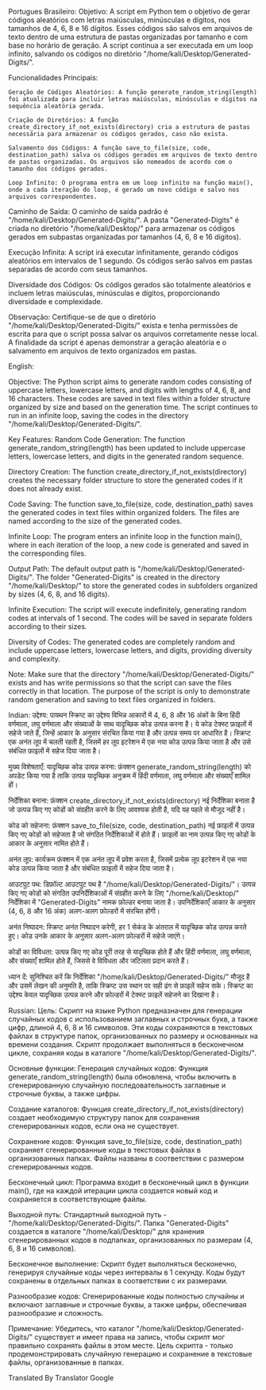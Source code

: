 Portugues Brasileiro:
Objetivo:
A script em Python tem o objetivo de gerar códigos aleatórios com letras maiúsculas, minúsculas e dígitos, nos tamanhos de 4, 6, 8 e 16 dígitos. Esses códigos são salvos em arquivos de texto dentro de uma estrutura de pastas organizadas por tamanho e com base no horário de geração. A script continua a ser executada em um loop infinito, salvando os códigos no diretório "/home/kali/Desktop/Generated-Digits/".

Funcionalidades Principais:

    Geração de Códigos Aleatórios: A função generate_random_string(length) foi atualizada para incluir letras maiúsculas, minúsculas e dígitos na sequência aleatória gerada.

    Criação de Diretórios: A função create_directory_if_not_exists(directory) cria a estrutura de pastas necessária para armazenar os códigos gerados, caso não exista.

    Salvamento dos Códigos: A função save_to_file(size, code, destination_path) salva os códigos gerados em arquivos de texto dentro de pastas organizadas. Os arquivos são nomeados de acordo com o tamanho dos códigos gerados.

    Loop Infinito: O programa entra em um loop infinito na função main(), onde a cada iteração do loop, é gerado um novo código e salvo nos arquivos correspondentes.

Caminho de Saída:
O caminho de saída padrão é "/home/kali/Desktop/Generated-Digits/". A pasta "Generated-Digits" é criada no diretório "/home/kali/Desktop/" para armazenar os códigos gerados em subpastas organizadas por tamanhos (4, 6, 8 e 16 dígitos).

Execução Infinita:
A script irá executar infinitamente, gerando códigos aleatórios em intervalos de 1 segundo. Os códigos serão salvos em pastas separadas de acordo com seus tamanhos.

Diversidade dos Códigos:
Os códigos gerados são totalmente aleatórios e incluem letras maiúsculas, minúsculas e dígitos, proporcionando diversidade e complexidade.

Observação:
Certifique-se de que o diretório "/home/kali/Desktop/Generated-Digits/" exista e tenha permissões de escrita para que o script possa salvar os arquivos corretamente nesse local. A finalidade da script é apenas demonstrar a geração aleatória e o salvamento em arquivos de texto organizados em pastas.


English:

Objective:
The Python script aims to generate random codes consisting of uppercase letters, lowercase letters, and digits with lengths of 4, 6, 8, and 16 characters. These codes are saved in text files within a folder structure organized by size and based on the generation time. The script continues to run in an infinite loop, saving the codes in the directory "/home/kali/Desktop/Generated-Digits/".

Key Features:
Random Code Generation: The function generate_random_string(length) has been updated to include uppercase letters, lowercase letters, and digits in the generated random sequence.

Directory Creation: The function create_directory_if_not_exists(directory) creates the necessary folder structure to store the generated codes if it does not already exist.

Code Saving: The function save_to_file(size, code, destination_path) saves the generated codes in text files within organized folders. The files are named according to the size of the generated codes.

Infinite Loop: The program enters an infinite loop in the function main(), where in each iteration of the loop, a new code is generated and saved in the corresponding files.

Output Path:
The default output path is "/home/kali/Desktop/Generated-Digits/". The folder "Generated-Digits" is created in the directory "/home/kali/Desktop/" to store the generated codes in subfolders organized by sizes (4, 6, 8, and 16 digits).

Infinite Execution:
The script will execute indefinitely, generating random codes at intervals of 1 second. The codes will be saved in separate folders according to their sizes.

Diversity of Codes:
The generated codes are completely random and include uppercase letters, lowercase letters, and digits, providing diversity and complexity.

Note:
Make sure that the directory "/home/kali/Desktop/Generated-Digits/" exists and has write permissions so that the script can save the files correctly in that location. The purpose of the script is only to demonstrate random generation and saving to text files organized in folders.

Indian:
उद्देश्य:
पायथन स्क्रिप्ट का उद्देश्य विभिन्न आकारों में 4, 6, 8 और 16 अंकों के बिना हिंदी वर्णमाला, लघु वर्णमाला और संख्याओं के साथ यादृच्छिक कोड उत्पन्न करना है। ये कोड टेक्स्ट फ़ाइलों में सहेजे जाते हैं, जिन्हें आकार के अनुसार संरचित किया गया है और उत्पन्न समय पर आधारित है। स्क्रिप्ट एक अनंत लूप में चलती रहती है, जिसमें हर लूप इटरेशन में एक नया कोड उत्पन्न किया जाता है और उसे संबंधित फ़ाइलों में सहेज दिया जाता है।

मुख्य विशेषताएँ:
यादृच्छिक कोड उत्पन्न करना: फ़ंक्शन generate_random_string(length) को अपडेट किया गया है ताकि उत्पन्न यादृच्छिक अनुक्रम में हिंदी वर्णमाला, लघु वर्णमाला और संख्याएँ शामिल हों।

निर्देशिका बनाना: फ़ंक्शन create_directory_if_not_exists(directory) नई निर्देशिका बनाता है जो उत्पन्न किए गए कोडों को संग्रहीत करने के लिए आवश्यक होती है, यदि यह पहले से मौजूद नहीं है।

कोड को सहेजना: फ़ंक्शन save_to_file(size, code, destination_path) नई फ़ाइलों में उत्पन्न किए गए कोडों को सहेजता है जो संगठित निर्देशिकाओं में होते हैं। फ़ाइलों का नाम उत्पन्न किए गए कोडों के आकार के अनुसार नामित होते हैं।

अनंत लूप: कार्यक्रम फ़ंक्शन में एक अनंत लूप में प्रवेश करता है, जिसमें प्रत्येक लूप इटरेशन में एक नया कोड उत्पन्न किया जाता है और संबंधित फ़ाइलों में सहेज दिया जाता है।

आउटपुट पथ:
डिफ़ॉल्ट आउटपुट पथ है "/home/kali/Desktop/Generated-Digits/"। उत्पन्न किए गए कोडों को संगठित उपनिर्देशिकाओं में संग्रहीत करने के लिए "/home/kali/Desktop/" निर्देशिका में "Generated-Digits" नामक फ़ोल्डर बनाया जाता है। उपनिर्देशिकाएँ आकार के अनुसार (4, 6, 8 और 16 अंक) अलग-अलग फ़ोल्डरों में संरचित होंगी।

अनंत निष्पादन:
स्क्रिप्ट अनंत निष्पादन करेगी, हर 1 सेकंड के अंतराल में यादृच्छिक कोड उत्पन्न करते हुए। कोड उनके आकार के अनुसार अलग-अलग फ़ोल्डरों में सहेजे जाएंगे।

कोडों का विविधता:
उत्पन्न किए गए कोड पूरी तरह से यादृच्छिक होते हैं और हिंदी वर्णमाला, लघु वर्णमाला, और संख्याएँ शामिल होते हैं, जिससे वे विविधता और जटिलता प्रदान करते हैं।

ध्यान दें:
सुनिश्चित करें कि निर्देशिका "/home/kali/Desktop/Generated-Digits/" मौजूद है और उसमें लेखन की अनुमति है, ताकि स्क्रिप्ट उस स्थान पर सही ढंग से फ़ाइलें सहेज सके। स्क्रिप्ट का उद्देश्य केवल यादृच्छिक उत्पन्न करने और फ़ोल्डरों में टेक्स्ट फ़ाइलें सहेजने का दिखाना है।

Russian:
Цель:
Скрипт на языке Python предназначен для генерации случайных кодов с использованием заглавных и строчных букв, а также цифр, длиной 4, 6, 8 и 16 символов. Эти коды сохраняются в текстовых файлах в структуре папок, организованных по размеру и основанных на времени создания. Скрипт продолжает выполняться в бесконечном цикле, сохраняя коды в каталоге "/home/kali/Desktop/Generated-Digits/".

Основные функции:
Генерация случайных кодов: Функция generate_random_string(length) была обновлена, чтобы включить в сгенерированную случайную последовательность заглавные и строчные буквы, а также цифры.

Создание каталогов: Функция create_directory_if_not_exists(directory) создает необходимую структуру папок для сохранения сгенерированных кодов, если она не существует.

Сохранение кодов: Функция save_to_file(size, code, destination_path) сохраняет сгенерированные коды в текстовых файлах в организованных папках. Файлы названы в соответствии с размером сгенерированных кодов.

Бесконечный цикл: Программа входит в бесконечный цикл в функции main(), где на каждой итерации цикла создается новый код и сохраняется в соответствующие файлы.

Выходной путь:
Стандартный выходной путь - "/home/kali/Desktop/Generated-Digits/". Папка "Generated-Digits" создается в каталоге "/home/kali/Desktop/" для хранения сгенерированных кодов в подпапках, организованных по размерам (4, 6, 8 и 16 символов).

Бесконечное выполнение:
Скрипт будет выполняться бесконечно, генерируя случайные коды через интервалы в 1 секунду. Коды будут сохранены в отдельных папках в соответствии с их размерами.

Разнообразие кодов:
Сгенерированные коды полностью случайны и включают заглавные и строчные буквы, а также цифры, обеспечивая разнообразие и сложность.

Примечание:
Убедитесь, что каталог "/home/kali/Desktop/Generated-Digits/" существует и имеет права на запись, чтобы скрипт мог правильно сохранять файлы в этом месте. Цель скрипта - только продемонстрировать случайную генерацию и сохранение в текстовые файлы, организованные в папках.

Translated By Translator Google
